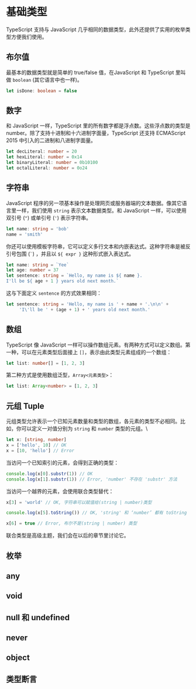  # 基础类型

 TypeScript 支持与 JavaScript 几乎相同的数据类型，此外还提供了实用的枚举类型方便我们使用。

 ## 布尔值

 最基本的数据类型就是简单的 true/false 值，在JavaScript 和 TypeScript 里叫做 `boolean` (其它语言中也一样)。

 ```typescript
 let isDone: boolean = false
 ```

 ## 数字

 和 JavaScript 一样，TypeScript 里的所有数字都是浮点数。这些浮点数的类型是 number。除了支持十进制和十六进制字面量，TypeScript 还支持 ECMAScript 2015 中引入的二进制和八进制字面量。

 ```typescript
 let decLiteral: number = 20
 let hexLiteral: number = 0x14
 let binaryLiteral: number = 0b10100
 let octalLiteral: number = 0o24
 ```

 ## 字符串

 JavaScript 程序的另一项基本操作是处理网页或服务器端的文本数据。像其它语言里一样，我们使用 `string` 表示文本数据类型。和 JavaScript 一样，可以使用双引号 (`"`) 或单引号 (`'`) 表示字符串。

 ```typescript
 let name: string = 'bob'
 name = 'smith'
 ```

 你还可以使用模板字符串，它可以定义多行文本和内嵌表达式。这种字符串是被反引号包围 (``` ` ```) ，并且以 `${ expr }` 这种形式嵌入表达式。

 ```typescript
 let name: string = `Yee`
 let age: number = 37
 let sentence: string = `Hello, my name is ${ name }.  
 I'll be ${ age + 1 } years old next month.`
 ```

 这与下面定义 `sentence` 的方式效果相同：

 ```typescript
 let sentence: string = 'Hello, my name is ' + name + '.\n\n' + 
      'I\'ll be ' + (age + 1) + ' years old next month.'
 ``` 

 ## 数组

 TypeScript 像 JavaScript 一样可以操作数组元素。有两种方式可以定义数组。第一种，可以在元素类型后面接上 `[]`，表示由此类型元素组成的一个数组：

 ```typescript
 let list: number[] = [1, 2, 3]
 ```

 第二种方式是使用数组泛型，`Array<元素类型>`：

 ```typescript
 let list: Array<number> = [1, 2, 3]
 ```

 ## 元组 Tuple

 元组类型允许表示一个已知元素数量和类型的数组，各元素的类型不必相同。比如，你可以定义一对值分别为 `string` 和 `number` 类型的元组。\

 ```typescript
 let x: [string, number]
 x = ['hello', 10] // OK
 x = [10, 'hello'] // Error
 ```

 当访问一个已知索引的元素，会得到正确的类型：

 ```typescript
 console.log(x[0].substr(1)) // OK
 console.log(x[1].substr(1)) // Error, 'number' 不存在 'substr' 方法
 ```

 当访问一个越界的元素，会使用联合类型替代：

 ```typescript
 x[3] = 'world' // OK, 字符串可以赋值给(string | number)类型

 console.log(x[5].toString()) // OK, 'string' 和 ‘number’ 都有 toString

 x[6] = true // Error, 布尔不是(string | number) 类型
 ```

 联合类型是高级主题，我们会在以后的章节里讨论它。

 ## 枚举

 ## any

 ## void

 ## null 和 undefined

 ## never

 ## object

 ## 类型断言

